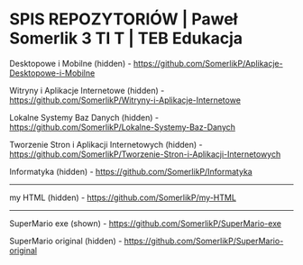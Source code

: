 # SPIS REPOZYTORIÓW | Paweł Somerlik 3 TI T | TEB Edukacja

Desktopowe i Mobilne (hidden) - https://github.com/SomerlikP/Aplikacje-Desktopowe-i-Mobilne

Witryny i Aplikacje Internetowe (hidden) - https://github.com/SomerlikP/Witryny-i-Aplikacje-Internetowe

Lokalne Systemy Baz Danych (hidden) - https://github.com/SomerlikP/Lokalne-Systemy-Baz-Danych

Tworzenie Stron i Aplikacji Internetowych (hidden) - https://github.com/SomerlikP/Tworzenie-Stron-i-Aplikacji-Internetowych

Informatyka (hidden) - https://github.com/SomerlikP/Informatyka

-------------------------------------------------------------------------------------------------------------------------------------------------------------------------

my HTML (hidden) - https://github.com/SomerlikP/my-HTML

-------------------------------------------------------------------------------------------------------------------------------------------------------------------------

SuperMario exe (shown) - https://github.com/SomerlikP/SuperMario-exe

SuperMario original (hidden) - https://github.com/SomerlikP/SuperMario-original
